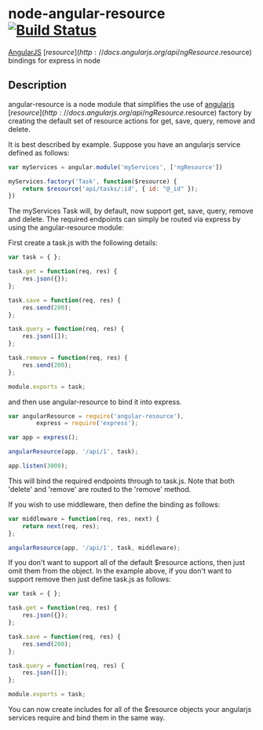 # node-angular-resource [![Build Status](https://travis-ci.org/roylines/node-angular-resource.png?branch=master)](https://travis-ci.org/roylines/node-angular-resource)
[AngularJS](http://angularjs.org/) [$resource](http://docs.angularjs.org/api/ngResource.$resource) bindings for express in node

## Description
angular-resource is a node module that simplifies the use of [angularjs](http://angularjs.org/)
[$resource](http://docs.angularjs.org/api/ngResource.$resource) factory by creating the default
set of resource actions for get, save, query, remove and delete.

It is best described by example. Suppose you have an angularjs service defined as follows:

```javascript
var myServices = angular.module('myServices', ['ngResource'])

myServices.factory('Task', function($resource) {
	return $resource('api/tasks/:id', { id: "@_id" });
})
```

The myServices Task will, by default, now support get, save, query, remove and delete. The
required endpoints can simply be routed via express by using the angular-resource module:

First create a task.js with the following details:
```javascript
var task = { };

task.get = function(req, res) {
	res.json({});
};

task.save = function(req, res) {
	res.send(200);
};

task.query = function(req, res) {
	res.json([]);
};

task.remove = function(req, res) {
	res.send(200);
};

module.exports = task;
```

and then use angular-resource to bind it into express.

```javascript
var angularResource = require('angular-resource'),
		express = require('express');

var app = express();

angularResource(app, '/api/1', task);

app.listen(3000);
```

This will bind the required endpoints through to task.js. Note that both 'delete' and 'remove' are
routed to the 'remove' method.

If you wish to use middleware, then define the binding as follows:

```javascript
var middleware = function(req, res, next) {
	return next(req, res);
};

angularResource(app, '/api/1', task, middleware);
```


If you don't want to support all of the default $resource actions, then just omit them
from the object. In the example above,  if you don't want to support remove then just define task.js as follows:

```javascript
var task = { };

task.get = function(req, res) {
	res.json({});
};

task.save = function(req, res) {
	res.send(200);
};

task.query = function(req, res) {
	res.json([]);
};

module.exports = task;
```

You can now create includes for all of the $resource objects your angularjs services require and
bind them in the same way.